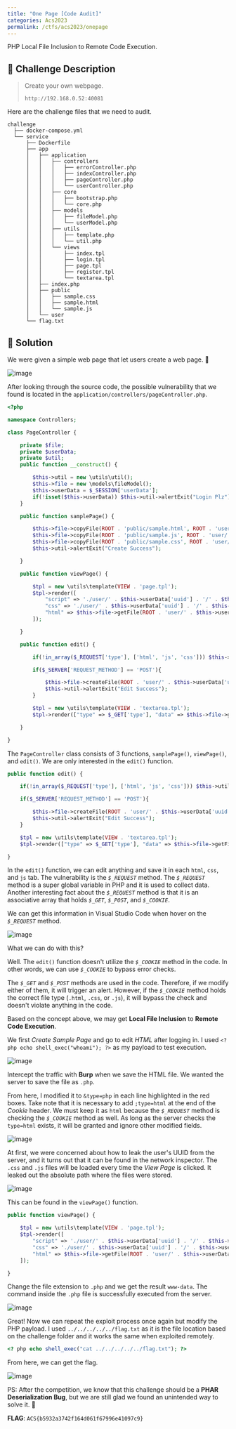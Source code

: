 ```yaml
---
title: "One Page [Code Audit]"
categories: Acs2023
permalink: /ctfs/acs2023/onepage
---
```

PHP Local File Inclusion to Remote Code Execution.

## 📁 Challenge Description

> Create your own webpage.
>
> `http://192.168.0.52:40081`

Here are the challenge files that we need to audit.

```
challenge
  ├── docker-compose.yml
  └── service
      ├── Dockerfile
      ├── app
      │   ├── application
      │   │   ├── controllers
      │   │   │   ├── errorController.php
      │   │   │   ├── indexController.php
      │   │   │   ├── pageController.php
      │   │   │   └── userController.php
      │   │   ├── core
      │   │   │   ├── bootstrap.php
      │   │   │   └── core.php
      │   │   ├── models
      │   │   │   ├── fileModel.php
      │   │   │   └── userModel.php
      │   │   ├── utils
      │   │   │   ├── template.php
      │   │   │   └── util.php
      │   │   └── views
      │   │       ├── index.tpl
      │   │       ├── login.tpl
      │   │       ├── page.tpl
      │   │       ├── register.tpl
      │   │       └── textarea.tpl
      │   ├── index.php
      │   ├── public
      │   │   ├── sample.css
      │   │   ├── sample.html
      │   │   └── sample.js
      │   └── user
      └── flag.txt
```

## 🚩 Solution

We were given a simple web page that let users create a web page. 🤡 

![image](https://github.com/pikaroot/pikaroot.github.io/assets/107750005/37ab43ca-c905-48a9-ad4a-7a0b70892e0a)

After looking through the source code, the possible vulnerability that we found is located in the `application/controllers/pageController.php`.

```php
<?php

namespace Controllers;

class PageController {

    private $file;
    private $userData;
    private $util;
    public function __construct() {

        $this->util = new \utils\util();
        $this->file = new \models\fileModel();
        $this->userData = $_SESSION['userData'];
        if(!isset($this->userData)) $this->util->alertExit("Login Plz");
    }

    public function samplePage() {

        $this->file->copyFile(ROOT . 'public/sample.html', ROOT . 'user/' . $this->userData['uuid'] . '/' . $this->userData['uuid'] . '.html');
        $this->file->copyFile(ROOT . 'public/sample.js', ROOT . 'user/' . $this->userData['uuid'] . '/' . $this->userData['uuid'] . '.js');
        $this->file->copyFile(ROOT . 'public/sample.css', ROOT . 'user/' . $this->userData['uuid'] . '/' . $this->userData['uuid'] . '.css');
        $this->util->alertExit("Create Success");

    }

    public function viewPage() {

        $tpl = new \utils\template(VIEW . 'page.tpl');
        $tpl->render([
            "script" => './user/' . $this->userData['uuid'] . '/' . $this->userData['uuid'] . '.js',
            "css" => './user/' . $this->userData['uuid'] . '/' . $this->userData['uuid'] . '.css',
            "html" => $this->file->getFile(ROOT . 'user/' . $this->userData['uuid'] . '/' . $this->userData['uuid'] . '.html')
        ]);

    }

    public function edit() {

        if(!in_array($_REQUEST['type'], ['html', 'js', 'css'])) $this->util->alertExit("Invalid type");

        if($_SERVER['REQUEST_METHOD'] == 'POST'){

            $this->file->createFile(ROOT . 'user/' . $this->userData['uuid'] . '/' . $this->userData['uuid'] . '.' . $_POST['type'], $_POST['data']);
            $this->util->alertExit("Edit Success");
        }

        $tpl = new \utils\template(VIEW . 'textarea.tpl');
        $tpl->render(["type" => $_GET['type'], "data" => $this->file->getFile(ROOT . 'user/' . $this->userData['uuid'] . '/' . $this->userData['uuid'] . '.' . $_GET['type'])]);

    }

}
```

The `PageController` class consists of 3 functions, `samplePage()`, `viewPage()`, and `edit()`. We are only interested in the `edit()` function. 

```php
public function edit() {

    if(!in_array($_REQUEST['type'], ['html', 'js', 'css'])) $this->util->alertExit("Invalid type");

    if($_SERVER['REQUEST_METHOD'] == 'POST'){

        $this->file->createFile(ROOT . 'user/' . $this->userData['uuid'] . '/' . $this->userData['uuid'] . '.' . $_POST['type'], $_POST['data']);
        $this->util->alertExit("Edit Success");
    }

    $tpl = new \utils\template(VIEW . 'textarea.tpl');
    $tpl->render(["type" => $_GET['type'], "data" => $this->file->getFile(ROOT . 'user/' . $this->userData['uuid'] . '/' . $this->userData['uuid'] . '.' . $_GET['type'])]);

}
```

In the `edit()` function, we can edit anything and save it in each `html`, `css`, and `js` tab. The vulnerability is the *`$_REQUEST`* method. The *`$_REQUEST`* method is a super global variable in PHP and it is used to collect data. Another interesting fact about the *`$_REQUEST`* method is that it is an associative array that holds *`$_GET`*, *`$_POST`*, and *`$_COOKIE`*. 

We can get this information in Visual Studio Code when hover on the *`$_REQUEST`* method.

![image](https://github.com/pikaroot/pikaroot.github.io/assets/107750005/9a3fb65f-5d01-46b8-8e82-93c8d314ccfe)

What we can do with this? 

Well. The `edit()` function doesn't utilize the *`$_COOKIE`* method in the code. In other words, we can use *`$_COOKIE`* to bypass error checks.

The *`$_GET`* and *`$_POST`* methods are used in the code. Therefore, if we modify either of them, it will trigger an alert. However, if the *`$_COOKIE`* method holds the correct file type (`.html`, `.css`, or `.js`), it will bypass the check and doesn't violate anything in the code.

Based on the concept above, we may get **Local File Inclusion** to **Remote Code Execution**.

We first *Create Sample Page* and go to edit *HTML* after logging in. I used `<? php echo shell_exec("whoami"); ?>` as my payload to test execution.

![image](https://github.com/pikaroot/pikaroot.github.io/assets/107750005/cbe4ba03-ba7e-40ef-ab14-77a2d0db3f89)

Intercept the traffic with **Burp** when we save the HTML file. We wanted the server to save the file as `.php`.

From here, I modified it to `&type=php` in each line highlighted in the red boxes. Take note that it is necessary to add `;type=html` at the end of the *Cookie* header. We must keep it as `html` because the *`$_REQUEST`* method is checking the *`$_COOKIE`* method as well. As long as the server checks the `type=html` exists, it will be granted and ignore other modified fields.

![image](https://github.com/pikaroot/pikaroot.github.io/assets/107750005/5f958f07-2729-4e36-9b8e-e3b2e163d612)

At first, we were concerned about how to leak the user's UUID from the server, and it turns out that it can be found in the network inspector. The `.css` and `.js` files will be loaded every time the *View Page* is clicked. It leaked out the absolute path where the files were stored.

![image](https://github.com/pikaroot/pikaroot.github.io/assets/107750005/dccc3581-ca92-4ce4-81a4-9eca8fd0cf52)

This can be found in the `viewPage()` function.

```php
public function viewPage() {

    $tpl = new \utils\template(VIEW . 'page.tpl');
    $tpl->render([
        "script" => './user/' . $this->userData['uuid'] . '/' . $this->userData['uuid'] . '.js',
        "css" => './user/' . $this->userData['uuid'] . '/' . $this->userData['uuid'] . '.css',
        "html" => $this->file->getFile(ROOT . 'user/' . $this->userData['uuid'] . '/' . $this->userData['uuid'] . '.html')
    ]);

}
```

Change the file extension to `.php` and we get the result `www-data`. The command inside the `.php` file is successfully executed from the server.

![image](https://github.com/pikaroot/pikaroot.github.io/assets/107750005/94624a88-4fc3-4e06-b813-59aa8f2a4b4c)

Great! Now we can repeat the exploit process once again but modify the PHP payload. I used `../../../../../flag.txt` as it is the file location based on the challenge folder and it works the same when exploited remotely.

```php
<? php echo shell_exec("cat ../../../../../flag.txt"); ?>
```

From here, we can get the flag.

![image](https://github.com/pikaroot/pikaroot.github.io/assets/107750005/44d11f3a-2ba5-416a-b9c4-62c6640a5dd9)

PS: After the competition, we know that this challenge should be a **PHAR Deserialization Bug**, but we are still glad we found an unintended way to solve it. 🙂

**FLAG**: `ACS{b5932a3742f164d061f67996e41097c9}`
